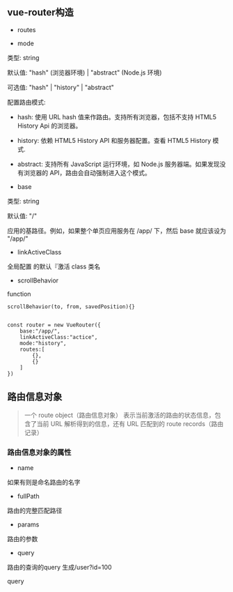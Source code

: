 
## vue-router构造

- routes


- mode

类型: string

默认值: "hash" (浏览器环境) | "abstract" (Node.js 环境)

可选值: "hash" | "history" | "abstract"

配置路由模式:

  -  hash: 使用 URL hash 值来作路由。支持所有浏览器，包括不支持 HTML5 History Api 的浏览器。

  - history: 依赖 HTML5 History API 和服务器配置。查看 HTML5 History 模式.

  - abstract: 支持所有 JavaScript 运行环境，如 Node.js 服务器端。如果发现没有浏览器的 API，路由会自动强制进入这个模式。

- base

类型: string

默认值: "/"

应用的基路径。例如，如果整个单页应用服务在 /app/ 下，然后 base 就应该设为 "/app/" 


- linkActiveClass

全局配置 <router-link> 的默认『激活 class 类名


- scrollBehavior 

 function
 
    scrollBehavior(to, from, savedPosition){}
    

    const router = new VueRouter({
        base:"/app/",
        linkActiveClass:"actice",
        mode:"history",
        routes:[
            {},
            {}
        ]
    })
    
## 路由信息对象


> 一个 route object（路由信息对象） 表示当前激活的路由的状态信息，包含了当前 URL 解析得到的信息，还有 URL 匹配到的 route records（路由记录）

### 路由信息对象的属性

- name 

如果有则是命名路由的名字

- fullPath

路由的完整匹配路径

- params

路由的参数

- query

路由的查询的query 生成/user?id=100

 <router-link :to='{path:"login",query:{id:100}}'>query</router-link>